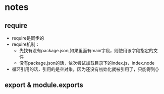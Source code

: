 # notes

## require
- require是同步的
- require机制：
  - 先找有没有package.json,如果里面有main字段，则使用该字段指定的文件
  - 没有package.json的话，依次尝试加载目录下的index.js，index.node
- 循环引用的话，引用的是空对象，因为还没有初始化就被引用了，只能得到{}


## export & module.exports
